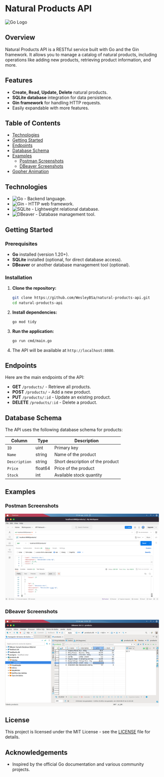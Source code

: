 # Natural Products API

![Go Logo](https://blog.golang.org/go-brand/Go-Logo/PNG/Go-Logo_LightBlue.png)

## Overview

Natural Products API is a RESTful service built with Go and the Gin framework. It allows you to manage a catalog of natural products, including operations like adding new products, retrieving product information, and more.

## Features

- **Create, Read, Update, Delete** natural products.
- **SQLite database** integration for data persistence.
- **Gin framework** for handling HTTP requests.
- Easily expandable with more features.

## Table of Contents

- [Technologies](#technologies)
- [Getting Started](#getting-started)
- [Endpoints](#endpoints)
- [Database Schema](#database-schema)
- [Examples](#examples)
  - [Postman Screenshots](#postman-screenshots)
  - [DBeaver Screenshots](#dbeaver-screenshots)
- [Gopher Animation](#gopher-animation)

## Technologies

- ![Go](https://img.shields.io/badge/Go-1.20-blue?logo=go&logoColor=white) - Backend language.
- ![Gin](https://img.shields.io/badge/gin-1.7.4-orange?logo=go&logoColor=white) - HTTP web framework.
- ![SQLite](https://img.shields.io/badge/SQLite-3.36.0-lightblue?logo=sqlite&logoColor=white) - Lightweight relational database.
- ![DBeaver](https://img.shields.io/badge/DBeaver-21.3-green?logo=dbeaver&logoColor=white) - Database management tool.

## Getting Started

### Prerequisites

- **Go** installed (version 1.20+).
- **SQLite** installed (optional, for direct database access).
- **DBeaver** or another database management tool (optional).

### Installation

1. **Clone the repository:**

   ```bash
   git clone https://github.com/WesleyBSa/natural-products-api.git
   cd natural-products-api
   ```

2. **Install dependencies:**

   ```bash
   go mod tidy
   ```

3. **Run the application:**

   ```bash
   go run cmd/main.go
   ```

4. The API will be available at `http://localhost:8080`.

## Endpoints

Here are the main endpoints of the API:

- **GET** `/products/` - Retrieve all products.
- **POST** `/products/` - Add a new product.
- **PUT** `/products/:id` - Update an existing product.
- **DELETE** `/products/:id` - Delete a product.

## Database Schema

The API uses the following database schema for products:

| Column      | Type    | Description            |
|-------------|---------|------------------------|
| `ID`        | uint    | Primary key            |
| `Name`      | string  | Name of the product    |
| `Description` | string  | Short description of the product |
| `Price`     | float64 | Price of the product   |
| `Stock`     | int     | Available stock quantity |

## Examples

### Postman Screenshots

![Postman Example](images/postman.png)

### DBeaver Screenshots

![DBeaver Example](images/dbeaver.png)

## License

This project is licensed under the MIT License - see the [LICENSE](LICENSE) file for details.

## Acknowledgements

- Inspired by the official Go documentation and various community projects.
